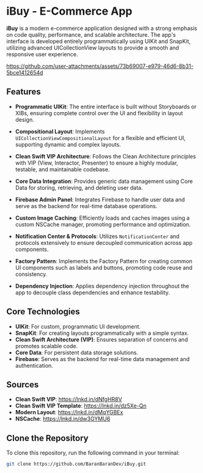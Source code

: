 # iBuy - E-Commerce App

**iBuy** is a modern e-commerce application designed with a strong emphasis on code quality, performance, and scalable architecture. The app's interface is developed entirely programmatically using UIKit and SnapKit, utilizing advanced UICollectionView layouts to provide a smooth and responsive user experience.

https://github.com/user-attachments/assets/73b69007-e979-46d6-8b31-5bce1412654d

## Features

- **Programmatic UIKit**: The entire interface is built without Storyboards or XIBs, ensuring complete control over the UI and flexibility in layout design.
  
- **Compositional Layout**: Implements `UICollectionViewCompositionalLayout` for a flexible and efficient UI, supporting dynamic and complex layouts.
  
- **Clean Swift VIP Architecture**: Follows the Clean Architecture principles with VIP (View, Interactor, Presenter) to ensure a highly modular, testable, and maintainable codebase.
  
- **Core Data Integration**: Provides generic data management using Core Data for storing, retrieving, and deleting user data.
  
- **Firebase Admin Panel**: Integrates Firebase to handle user data and serve as the backend for real-time database operations.
  
- **Custom Image Caching**: Efficiently loads and caches images using a custom NSCache manager, promoting performance and optimization.
  
- **Notification Center & Protocols**: Utilizes `NotificationCenter` and protocols extensively to ensure decoupled communication across app components.
  
- **Factory Pattern**: Implements the Factory Pattern for creating common UI components such as labels and buttons, promoting code reuse and consistency.
  
- **Dependency Injection**: Applies dependency injection throughout the app to decouple class dependencies and enhance testability.

## Core Technologies

- **UIKit**: For custom, programmatic UI development.
- **SnapKit**: For creating layouts programmatically with a simple syntax.
- **Clean Swift Architecture (VIP)**: Ensures separation of concerns and promotes scalable code.
- **Core Data**: For persistent data storage solutions.
- **Firebase**: Serves as the backend for real-time data management and authentication.

## Sources
- **Clean Swift VIP**: https://lnkd.in/dNfgHR8V
- **Clean Swift VIP Template**: https://lnkd.in/dz5Xe-Qn
- **Modern Layout**: https://lnkd.in/dMqYGBEx
- **NSCache**: https://lnkd.in/dw3GYMU6


## Clone the Repository

To clone this repository, run the following command in your terminal:

```bash
git clone https://github.com/BaranBaranDev/iBuy.git
